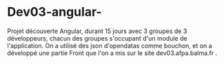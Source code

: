 # Dev03-angular-

Projet découverte Angular, durant 15 jours avec 3 groupes de 3 développeurs, chacun des groupes s'occupant d'un module de l'application.
On a utilisé des json d'opendatas comme bouchon, et on a développé une partie Front que l'on a mis sur le site dev03.afpa.balma.fr .
